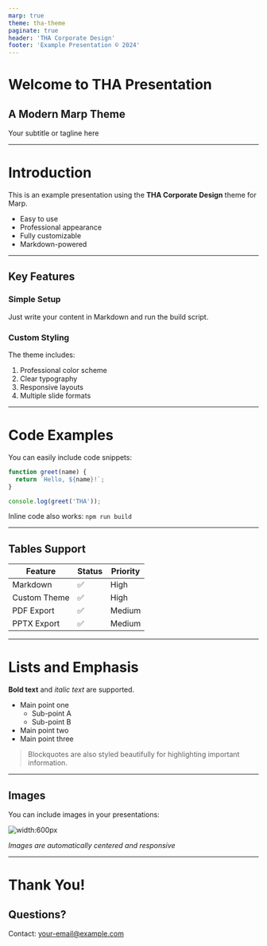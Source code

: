 ```yaml
---
marp: true
theme: tha-theme
paginate: true
header: 'THA Corporate Design'
footer: 'Example Presentation © 2024'
---
```


<!-- _class: lead -->

# Welcome to THA Presentation

## A Modern Marp Theme

Your subtitle or tagline here

---

# Introduction

This is an example presentation using the **THA Corporate Design** theme for Marp.

- Easy to use
- Professional appearance
- Fully customizable
- Markdown-powered

---

## Key Features

### Simple Setup

Just write your content in Markdown and run the build script.

### Custom Styling

The theme includes:
1. Professional color scheme
2. Clear typography
3. Responsive layouts
4. Multiple slide formats

---

# Code Examples

You can easily include code snippets:

```javascript
function greet(name) {
  return `Hello, ${name}!`;
}

console.log(greet('THA'));
```

Inline code also works: `npm run build`

---

## Tables Support

| Feature | Status | Priority |
|---------|--------|----------|
| Markdown | ✅ | High |
| Custom Theme | ✅ | High |
| PDF Export | ✅ | Medium |
| PPTX Export | ✅ | Medium |

---

# Lists and Emphasis

**Bold text** and *italic text* are supported.

- Main point one
  - Sub-point A
  - Sub-point B
- Main point two
- Main point three

> Blockquotes are also styled beautifully for highlighting important information.

---

## Images

You can include images in your presentations:

![width:600px](https://via.placeholder.com/800x400.png?text=Your+Image+Here)

*Images are automatically centered and responsive*

---

<!-- _class: lead -->

# Thank You!

## Questions?

Contact: your-email@example.com
